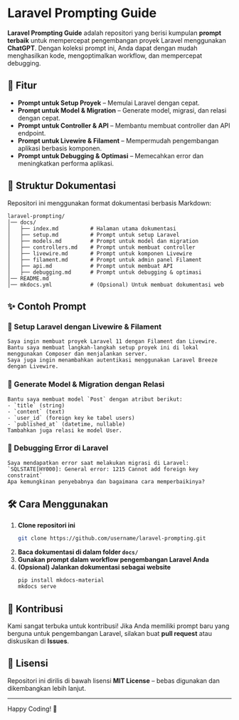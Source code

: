 # Laravel Prompting Guide

**Laravel Prompting Guide** adalah repositori yang berisi kumpulan **prompt terbaik** untuk mempercepat pengembangan proyek Laravel menggunakan **ChatGPT**. Dengan koleksi prompt ini, Anda dapat dengan mudah menghasilkan kode, mengoptimalkan workflow, dan mempercepat debugging.

## 🚀 Fitur
- **Prompt untuk Setup Proyek** – Memulai Laravel dengan cepat.
- **Prompt untuk Model & Migration** – Generate model, migrasi, dan relasi dengan cepat.
- **Prompt untuk Controller & API** – Membantu membuat controller dan API endpoint.
- **Prompt untuk Livewire & Filament** – Mempermudah pengembangan aplikasi berbasis komponen.
- **Prompt untuk Debugging & Optimasi** – Memecahkan error dan meningkatkan performa aplikasi.

## 📂 Struktur Dokumentasi
Repositori ini menggunakan format dokumentasi berbasis Markdown:

```
laravel-prompting/
│── docs/
│   ├── index.md          # Halaman utama dokumentasi
│   ├── setup.md          # Prompt untuk setup Laravel
│   ├── models.md         # Prompt untuk model dan migration
│   ├── controllers.md    # Prompt untuk membuat controller
│   ├── livewire.md       # Prompt untuk komponen Livewire
│   ├── filament.md       # Prompt untuk admin panel Filament
│   ├── api.md            # Prompt untuk membuat API
│   ├── debugging.md      # Prompt untuk debugging & optimasi
│── README.md
│── mkdocs.yml            # (Opsional) Untuk membuat dokumentasi web
```

## ✨ Contoh Prompt
### 🔹 Setup Laravel dengan Livewire & Filament
```
Saya ingin membuat proyek Laravel 11 dengan Filament dan Livewire.  
Bantu saya membuat langkah-langkah setup proyek ini di lokal menggunakan Composer dan menjalankan server.  
Saya juga ingin menambahkan autentikasi menggunakan Laravel Breeze dengan Livewire.
```

### 🔹 Generate Model & Migration dengan Relasi
```
Bantu saya membuat model `Post` dengan atribut berikut:
- `title` (string)
- `content` (text)
- `user_id` (foreign key ke tabel users)
- `published_at` (datetime, nullable)
Tambahkan juga relasi ke model User.
```

### 🔹 Debugging Error di Laravel
```
Saya mendapatkan error saat melakukan migrasi di Laravel:  
`SQLSTATE[HY000]: General error: 1215 Cannot add foreign key constraint`
Apa kemungkinan penyebabnya dan bagaimana cara memperbaikinya?
```

## 🛠️ Cara Menggunakan
1. **Clone repositori ini**
   ```sh
   git clone https://github.com/username/laravel-prompting.git
   ```
2. **Baca dokumentasi di dalam folder `docs/`**
3. **Gunakan prompt dalam workflow pengembangan Laravel Anda**
4. **(Opsional) Jalankan dokumentasi sebagai website**
   ```sh
   pip install mkdocs-material
   mkdocs serve
   ```

## 📢 Kontribusi
Kami sangat terbuka untuk kontribusi! Jika Anda memiliki prompt baru yang berguna untuk pengembangan Laravel, silakan buat **pull request** atau diskusikan di **Issues**.

## 🔗 Lisensi
Repositori ini dirilis di bawah lisensi **MIT License** – bebas digunakan dan dikembangkan lebih lanjut.

---
Happy Coding! 🚀


